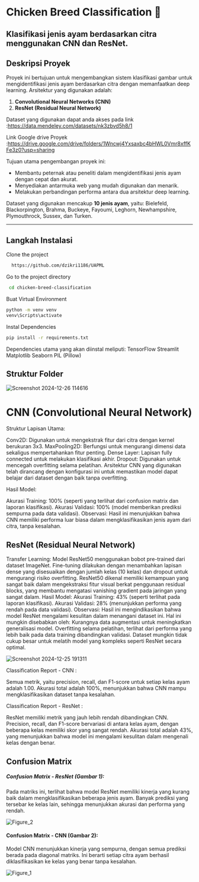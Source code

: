 # Chicken Breed Classification 🐔
Klasifikasi jenis ayam berdasarkan citra menggunakan CNN dan ResNet.
---
## Deskripsi Proyek
Proyek ini bertujuan untuk mengembangkan sistem klasifikasi gambar untuk mengidentifikasi jenis ayam berdasarkan citra dengan memanfaatkan deep learning. Arsitektur yang digunakan adalah:
1. **Convolutional Neural Networks (CNN)**
2. **ResNet (Residual Neural Network)**

Dataset yang digunakan dapat anda akses pada link :https://data.mendeley.com/datasets/nk3zbvd5h8/1

Link Google drive Proyek :https://drive.google.com/drive/folders/1Wncwj4Yxsaxbc4bHWL0Vmr8xffKFe3z0?usp=sharing

Tujuan utama pengembangan proyek ini:
- Membantu peternak atau peneliti dalam mengidentifikasi jenis ayam dengan cepat dan akurat.
- Menyediakan antarmuka web yang mudah digunakan dan menarik.
- Melakukan perbandingan performa antara dua arsitektur deep learning.

Dataset yang digunakan mencakup **10 jenis ayam**, yaitu: Bielefeld, Blackorpington, Brahma, Buckeye, Fayoumi, Leghorn, Newhampshire, Plymouthrock, Sussex, dan Turken.

---

## Langkah Instalasi
Clone the project
```bash
  https://github.com/dzikri1186/UAPML
```

Go to the project directory

```bash
 cd chicken-breed-classification
```
Buat Virtual Environment
```bash
python -m venv venv
venv\Scripts\activate
```

 Instal Dependencies
 ```bash
pip install -r requirements.txt
```
Dependencies utama yang akan diinstal meliputi:
TensorFlow
Streamlit
Matplotlib
Seaborn
PIL (Pillow)

## Struktur Folder

![Screenshot 2024-12-26 114616](https://github.com/user-attachments/assets/bc534f1d-43b0-4cca-988f-f65e37f6c135)



# CNN (Convolutional Neural Network)
Struktur Lapisan Utama:

Conv2D: Digunakan untuk mengekstrak fitur dari citra dengan kernel berukuran 3x3.
MaxPooling2D: Berfungsi untuk mengurangi dimensi data sekaligus mempertahankan fitur penting.
Dense Layer: Lapisan fully connected untuk melakukan klasifikasi akhir.
Dropout: Digunakan untuk mencegah overfitting selama pelatihan.
Arsitektur CNN yang digunakan telah dirancang dengan konfigurasi ini untuk memastikan model dapat belajar dari dataset dengan baik tanpa overfitting.

Hasil Model:

Akurasi Training: 100% (seperti yang terlihat dari confusion matrix dan laporan klasifikasi).
Akurasi Validasi: 100% (model memberikan prediksi sempurna pada data validasi).
Observasi: Hasil ini menunjukkan bahwa CNN memiliki performa luar biasa dalam mengklasifikasikan jenis ayam dari citra, tanpa kesalahan.


## ResNet (Residual Neural Network)
Transfer Learning:
Model ResNet50 menggunakan bobot pre-trained dari dataset ImageNet.
Fine-tuning dilakukan dengan menambahkan lapisan dense yang disesuaikan dengan jumlah kelas (10 kelas) dan dropout untuk mengurangi risiko overfitting.
ResNet50 dikenal memiliki kemampuan yang sangat baik dalam mengekstraksi fitur visual berkat penggunaan residual blocks, yang membantu mengatasi vanishing gradient pada jaringan yang sangat dalam.
Hasil Model:
Akurasi Training: 43% (seperti terlihat pada laporan klasifikasi).
Akurasi Validasi: 28% (menunjukkan performa yang rendah pada data validasi).
Observasi:
Hasil ini mengindikasikan bahwa model ResNet mengalami kesulitan dalam menangani dataset ini.
Hal ini mungkin disebabkan oleh:
Kurangnya data augmentasi untuk meningkatkan generalisasi model.
Overfitting selama pelatihan, terlihat dari performa yang lebih baik pada data training dibandingkan validasi.
Dataset mungkin tidak cukup besar untuk melatih model yang kompleks seperti ResNet secara optimal.

![Screenshot 2024-12-25 191311](https://github.com/user-attachments/assets/711860e7-e040-40a7-b2e5-79db8d7c76c5)

Classification Report - CNN :

Semua metrik, yaitu precision, recall, dan F1-score untuk setiap kelas ayam adalah 1.00.
Akurasi total adalah 100%, menunjukkan bahwa CNN mampu mengklasifikasikan dataset tanpa kesalahan.

Classification Report - ResNet :

ResNet memiliki metrik yang jauh lebih rendah dibandingkan CNN.
Precision, recall, dan F1-score bervariasi di antara kelas ayam, dengan beberapa kelas memiliki skor yang sangat rendah.
Akurasi total adalah 43%, yang menunjukkan bahwa model ini mengalami kesulitan dalam mengenali kelas dengan benar.


## Confusion Matrix
##### Confusion Matrix - ResNet (Gambar 1):
Pada matriks ini, terlihat bahwa model ResNet memiliki kinerja yang kurang baik dalam mengklasifikasikan beberapa jenis ayam. Banyak prediksi yang tersebar ke kelas lain, sehingga menunjukkan akurasi dan performa yang rendah.

![Figure_2](https://github.com/user-attachments/assets/f30d8b14-daf2-4f66-90a3-4bce0e1dfcfb)

#### Confusion Matrix - CNN (Gambar 2):
Model CNN menunjukkan kinerja yang sempurna, dengan semua prediksi berada pada diagonal matriks. Ini berarti setiap citra ayam berhasil diklasifikasikan ke kelas yang benar tanpa kesalahan.

![Figure_1](https://github.com/user-attachments/assets/29ff4ba9-78b9-461e-93c2-f02c64387591)





